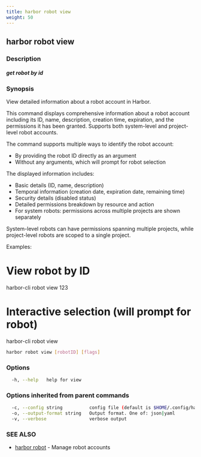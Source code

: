 ```yaml
---
title: harbor robot view
weight: 50
---
```

## harbor robot view

### Description

##### get robot by id

### Synopsis

View detailed information about a robot account in Harbor.

This command displays comprehensive information about a robot account including
its ID, name, description, creation time, expiration, and the permissions
it has been granted. Supports both system-level and project-level robot accounts.

The command supports multiple ways to identify the robot account:
- By providing the robot ID directly as an argument
- Without any arguments, which will prompt for robot selection

The displayed information includes:
- Basic details (ID, name, description)
- Temporal information (creation date, expiration date, remaining time)
- Security details (disabled status)
- Detailed permissions breakdown by resource and action
- For system robots: permissions across multiple projects are shown separately

System-level robots can have permissions spanning multiple projects, while
project-level robots are scoped to a single project.

Examples:
  # View robot by ID
  harbor-cli robot view 123

  # Interactive selection (will prompt for robot)
  harbor-cli robot view

```sh
harbor robot view [robotID] [flags]
```

### Options

```sh
  -h, --help   help for view
```

### Options inherited from parent commands

```sh
  -c, --config string          config file (default is $HOME/.config/harbor-cli/config.yaml)
  -o, --output-format string   Output format. One of: json|yaml
  -v, --verbose                verbose output
```

### SEE ALSO

* [harbor robot](harbor-robot.md)	 - Manage robot accounts

